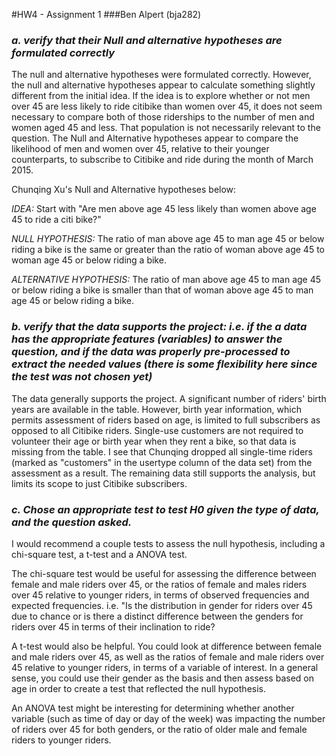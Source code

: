 #HW4 - Assignment 1
###Ben Alpert (bja282)

<h3><I>a. verify that their Null and alternative hypotheses are formulated correctly</I></h3>

The null and alternative hypotheses were formulated correctly. However, the null and alternative hypotheses appear to calculate something slightly different from the initial idea. 
If the idea is to explore whether or not men over 45 are less likely to ride citibike than women over 45, it does not 
seem necessary to compare both of those riderships to the number of men and women aged 45 and less. 
That population is not necessarily relevant to the question. 
The Null and Alternative hypotheses appear to compare the likelihood of men and women over 45, 
relative to their younger counterparts, to subscribe to Citibike and ride during the month of March 2015. 

Chunqing Xu's Null and Alternative hypotheses below:

*IDEA:*
Start with "Are men above age 45 less likely than women above age 45 to ride a citi bike?"

*NULL HYPOTHESIS:*
The ratio of man above age 45 to man age 45 or below riding a bike is the same or greater than the ratio of woman above age 45 to woman age 45 or below riding a bike.

*ALTERNATIVE HYPOTHESIS:*
The ratio of man above age 45 to man age 45 or below riding a bike is smaller than that of woman above age 45 to man age 45 or below riding a bike.


<h3><i>b. verify that the data supports the project: i.e. if the a data has the appropriate features (variables) to answer the question, and if the data was properly pre-processed to extract the needed values (there is some flexibility here since the test was not chosen yet)</i></h3>
The data generally supports the project. A significant number of riders' birth years are available in the table. However, birth year information, which permits assessment of riders based on age, is limited to full subscribers as opposed to all Citibike riders. Single-use customers are not required to volunteer their age or birth year when they rent a bike, so that data is missing from the table. I see that Chunqing dropped all single-time riders (marked as "customers" in the usertype column of the data set) from the assessment as a result. The remaining data still supports the analysis, but limits its scope to just Citibike subscribers. 

<h3><i>c. Chose an appropriate test to test H0 given the type of data, and the question asked.</i></h3>

I would recommend a couple tests to assess the null hypothesis, including a chi-square test, a t-test and a ANOVA test. 

The chi-square test would be useful for assessing the difference between female and male riders over 45, or the ratios of female and males riders over 45 relative to younger riders, in terms of observed frequencies and expected frequencies. i.e. "Is the distribution in gender for riders over 45 due to chance or is there a distinct difference between the genders for riders over 45 in terms of their inclination to ride?

A t-test would also be helpful. You could look at difference between female and male riders over 45, as well as the ratios of female and male riders over 45 relative to younger riders, in terms of a variable of interest. In a general sense, you could use their gender as the basis and then assess based on age in order to create a test that reflected the null hypothesis. 

An ANOVA test might be interesting for determining whether another variable (such as time of day or day of the week) was impacting the number of riders over 45 for both genders, or the ratio of older male and female riders to younger riders.

